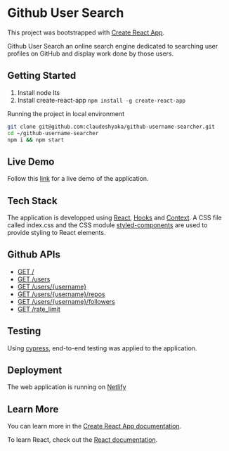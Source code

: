 # Github User Search

This project was bootstrapped with [Create React App](https://github.com/facebook/create-react-app).

Github User Search an online search engine 
dedicated to searching user profiles on GitHub and 
display work done by those users.

## Getting Started

1. Install node lts
2. Install create-react-app `npm install -g create-react-app`

Running the project in local environment
```bash
git clone git@github.com:claudeshyaka/github-username-searcher.git
cd ~/github-username-searcher
npm i && npm start
```

## Live Demo

Follow this [link](https://cheerful-taiyaki-d29ff3.netlify.app/) for a live demo of the application.

## Tech Stack

The application is developped using [React](https://reactjs.org/), [Hooks](https://reactjs.org/docs/hooks-intro.html) and [Context](https://reactjs.org/docs/context.html).
A CSS file called index.css and the CSS module [styled-components](https://styled-components.com/) are used to provide styling to React elements.

## Github APIs

- [GET /](https://api.github.com)
- [GET /users](https://api.github.com/users)
- [GET /users/{username}](https://api.github.com/users/claudeshyaka)
- [GET /users/{username}/repos](https://api.github.com/users/claudeshyaka/repos?per_page=50)
- [GET /users/{username}/followers](https://api.github.com/users/claudeshyaka/followers)
- [GET /rate_limit](https://api.github.com/rate_limit)

## Testing

Using [cypress](https://www.cypress.io/), end-to-end testing was applied to the application.

## Deployment

The web application is running on [Netlify](https://www.netlify.com/)

## Learn More

You can learn more in the [Create React App documentation](https://facebook.github.io/create-react-app/docs/getting-started).

To learn React, check out the [React documentation](https://reactjs.org/).



